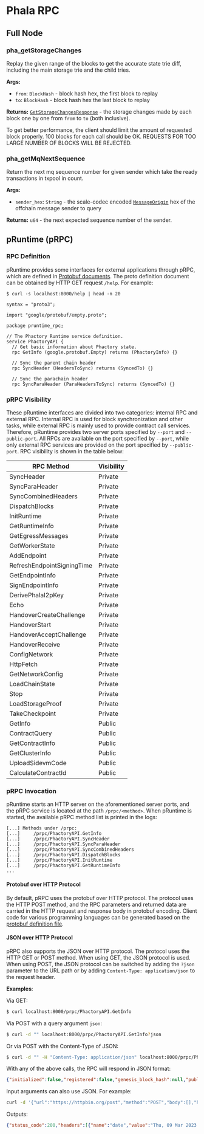 # Phala RPC

## Full Node

### **pha_getStorageChanges**

Replay the given range of the blocks to get the accurate state trie diff, including the main storage trie and the child tries.

**Args:**

- `from`: `BlockHash` - block hash hex, the first block to replay
- `to`: `BlockHash` - block hash hex the last block to replay

**Returns:** [`GetStorageChangesResponse`](https://github.com/Phala-Network/phala-blockchain/blob/ec4c8a0edcf257a4aba6d9f9ba701e3d9a382bf4/crates/phala-node-rpc-ext/src/storage_changes.rs#L67) - the storage changes made by each block one by one from `from` to `to` (both inclusive).

To get better performance, the client should limit the amount of requested block properly. 100 blocks for each call should be OK. REQUESTS FOR TOO LARGE NUMBER OF BLOCKS WILL BE REJECTED.

### **pha_getMqNextSequence**

Return the next mq sequence number for given sender which take the ready transactions in txpool in count.

**Args:**

- `sender_hex`: `String` - the scale-codec encoded [`MessageOrigin`](https://github.com/Phala-Network/phala-blockchain/blob/df3037fd85ae0e673b4b42777975c718fce8d4c8/crates/phala-mq/src/types.rs#L23) hex of the offchain message sender to query

**Returns:** `u64` - the next expected sequence number of the sender.

## pRuntime (pRPC)
### RPC Definition
pRuntime provides some interfaces for external applications through pRPC, which are defined in [Protobuf documents](https://github.com/Phala-Network/prpc-protos/blob/master/pruntime_rpc.proto). The proto definition document can be obtained by HTTP GET request `/help`.
For example:
```
$ curl -s localhost:8000/help | head -n 20

syntax = "proto3";

import "google/protobuf/empty.proto";

package pruntime_rpc;

// The Phactory Runtime service definition.
service PhactoryAPI {
  // Get basic information about Phactory state.
  rpc GetInfo (google.protobuf.Empty) returns (PhactoryInfo) {}

  // Sync the parent chain header
  rpc SyncHeader (HeadersToSync) returns (SyncedTo) {}

  // Sync the parachain header
  rpc SyncParaHeader (ParaHeadersToSync) returns (SyncedTo) {}

```
### pRPC Visibility
These pRuntime interfaces are divided into two categories: internal RPC and external RPC. Internal RPC is used for block synchronization and other tasks, while external RPC is mainly used to provide contract call services. Therefore, pRuntime provides two server ports specified by `--port` and `--public-port`. All RPCs are available on the port specified by `--port`, while only external RPC services are provided on the port specified by `--public-port`. RPC visibility is shown in the table below:

| RPC Method | Visibility |
| ---------- | ---------- |
| SyncHeader | Private |
| SyncParaHeader | Private |
| SyncCombinedHeaders | Private |
| DispatchBlocks | Private |
| InitRuntime | Private |
| GetRuntimeInfo | Private |
| GetEgressMessages | Private |
| GetWorkerState | Private |
| AddEndpoint | Private |
| RefreshEndpointSigningTime | Private |
| GetEndpointInfo | Private |
| SignEndpointInfo | Private |
| DerivePhalaI2pKey | Private |
| Echo | Private |
| HandoverCreateChallenge | Private |
| HandoverStart | Private |
| HandoverAcceptChallenge | Private |
| HandoverReceive | Private |
| ConfigNetwork | Private |
| HttpFetch | Private |
| GetNetworkConfig | Private |
| LoadChainState | Private |
| Stop | Private |
| LoadStorageProof | Private |
| TakeCheckpoint | Private |
| GetInfo | Public |
| ContractQuery | Public |
| GetContractInfo | Public |
| GetClusterInfo | Public |
| UploadSidevmCode | Public |
| CalculateContractId | Public |

### pRPC Invocation
pRuntime starts an HTTP server on the aforementioned server ports, and the pRPC service is located at the path `/prpc/<method>`. When pRuntime is started, the available pRPC method list is printed in the logs:
```
[...] Methods under /prpc:
[...]     /prpc/PhactoryAPI.GetInfo
[...]     /prpc/PhactoryAPI.SyncHeader
[...]     /prpc/PhactoryAPI.SyncParaHeader
[...]     /prpc/PhactoryAPI.SyncCombinedHeaders
[...]     /prpc/PhactoryAPI.DispatchBlocks
[...]     /prpc/PhactoryAPI.InitRuntime
[...]     /prpc/PhactoryAPI.GetRuntimeInfo
...
```
#### Protobuf over HTTP Protocol
By default, pRPC uses the protobuf over HTTP protocol. The protocol uses the HTTP POST method, and the RPC parameters and returned data are carried in the HTTP request and response body in protobuf encoding. Client code for various programming languages can be generated based on the [protobuf definition file](https://github.com/Phala-Network/prpc-protos/blob/master/pruntime_rpc.proto).

#### JSON over HTTP Protocol
pRPC also supports the JSON over HTTP protocol. The protocol uses the HTTP GET or POST method. When using GET, the JSON protocol is used. When using POST, the JSON protocol can be switched by adding the `?json` parameter to the URL path or by adding `Content-Type: application/json` to the request header.

**Examples**:

Via GET:
```bash
$ curl localhost:8000/prpc/PhactoryAPI.GetInfo
```
Via POST with a query argument `json`:
```bash
$ curl -d "" localhost:8000/prpc/PhactoryAPI.GetInfo?json
```
Or via POST with the Content-Type of JSON:
```bash
$ curl -d "" -H "Content-Type: application/json" localhost:8000/prpc/PhactoryAPI.GetInfo
```

With any of the above calls, the RPC will respond in JSON format:
```json
{"initialized":false,"registered":false,"genesis_block_hash":null,"public_key":null,"ecdh_public_key":null,"headernum":0,"para_headernum":0,"blocknum":0,"state_root":"","dev_mode":false,"pending_messages":0,"score":0,"gatekeeper":{"role":0,"master_public_key":""},"version":"2.0.1","git_revision":"45d5fb4b66d842d6fdec4fe696f29abe675e389d-dirty","memory_usage":{"rust_used":510350,"rust_peak_used":510350,"total_peak_used":16637444096},"waiting_for_paraheaders":false,"system":null,"can_load_chain_state":true,"safe_mode_level":0,"current_block_time":0}
```

Input arguments can also use JSON. For example:
```bash
curl -d '{"url":"https://httpbin.org/post","method":"POST","body":[],"headers":[]}' localhost:8000/prpc/PhactoryAPI.HttpFetch?json
```
Outputs:
```json
{"status_code":200,"headers":[{"name":"date","value":"Thu, 09 Mar 2023 03:45:22 GMT"},{"name":"content-type","value":"application/json"},{"name":"content-length","value":"314"},{"name":"server","value":"gunicorn/19.9.0"},{"name":"access-control-allow-origin","value":"*"},{"name":"access-control-allow-credentials","value":"true"}],"body":[123,10,32,32,34,...]}
```
